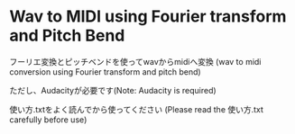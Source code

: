 # Wav to MIDI using Fourier transform and Pitch Bend

フーリエ変換とピッチベンドを使ってwavからmidiへ変換
(wav to midi conversion using Fourier transform and pitch bend)

ただし、Audacityが必要です(Note: Audacity is required)

使い方.txtをよく読んでから使ってください
(Please read the 使い方.txt carefully before use)
